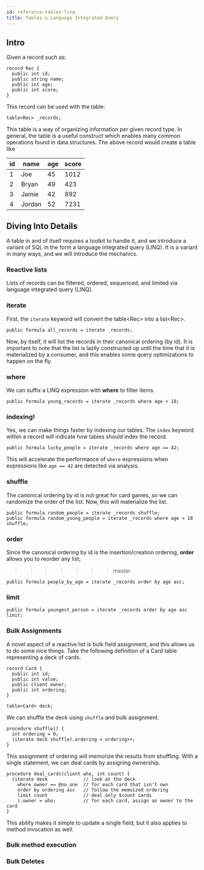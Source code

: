 ```yaml
---
id: reference-tables-linq
title: Tables & Language Integrated Query
---
```


## Intro

Given a record such as:

```adama
record Rec {
  public int id;
  public string name;
  public int age;
  public int score;
}
```

This record can be used with the table:

```adama
table<Rec> _records;
```

This table is a way of organizing information per given record type. In general, the table is a useful construct which enables many common operations found in data structures. The above record would create a table like

| id | name | age | score |
| --- | --- | --- | --- |
| 1 | Joe | 45 | 1012 |
| 2 | Bryan | 49 | 423 |
| 3 | Jamie | 42 | 892 |
| 4 | Jordan | 52 | 7231 |

## Diving Into Details

A table in and of itself requires a toolkit to handle it, and we introduce a variant of SQL in the form a language integrated query (LINQ). It is a variant in many ways, and we will introduce the mechanics.

### Reactive lists
Lists of records can be filtered, ordered, sequenced, and limited via language integrated query (LINQ).

### iterate

First, the ```iterate``` keyword will convert the table&lt;Rec&gt; into a list&lt;Rec&gt;.

```adama
public formula all_records = iterate _records;
```

Now, by itself, it will list the records in their canonical ordering (by id). It is important to note that the list is lazily constructed up until the time that it is materialized by a consumer, and this enables some query optimizations to happen on the fly.

### where

We can suffix a LINQ expression with **where** to filter items.
```adama
public formula young_records = iterate _records where age < 18;
```

### indexing!

Yes, we can make things faster by indexing our tables. The ```index``` keyword within a record will indicate how tables should index the record.

```adama
public formula lucky_people = iterate _records where age == 42;
```

This will accelerate the performance of ```where``` expressions when expressions like ```age == 42``` are detected via analysis.

### shuffle
The canonical ordering by id is not great for card games, so we can randomize the order of the list. Now, this will materialize the list.
```adama
public formula random_people = iterate _records shuffle;
public formula random_young_people = iterate _records where age < 18 shuffle;
```

### order

Since the canonical ordering by id is the insertion/creation ordering, **order** allows you to reorder any list;

>>>>>>> master
```adama
public formula people_by_age = iterate _records order by age asc;
```

### limit

```adama
public formula youngest_person = iterate _records order by age asc limit;
```

### Bulk Assignments

A novel aspect of a reactive list is bulk field assignment, and this allows us to do some nice things. Take the following definition of a Card table representing a deck of cards.

```adama
record Card {
  public int id;
  public int value;
  public client owner;
  public int ordering;
}

table<Card> deck;
```

We can shuffle the deck using ```shuffle``` and bulk assignment.
```adama
procedure shuffle() {
  int ordering = 0;
  (iterate deck shuffle).ordering = ordering++;
}
```

This assignment of ordering will memorize the results from shuffling. With a single statement, we can deal cards by assigning ownership.

```adama
procedure deal_cards(client who, int count) {
  (iterate deck             // look at the deck
    where owner == @no_one  // for each card that isn't own
    order by ordering asc   // follow the memoized ordering
    limit count             // deal only $count cards
    ).owner = who;          // for each card, assign an owner to the card
}
```

This ability makes it simple to update a single field, but it also applies to method invocation as well.

### Bulk method execution

### Bulk Deletes


